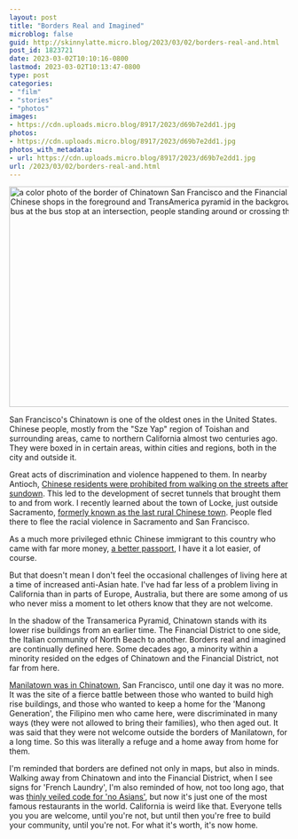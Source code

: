 ```yaml
---
layout: post
title: "Borders Real and Imagined"
microblog: false
guid: http://skinnylatte.micro.blog/2023/03/02/borders-real-and.html
post_id: 1823721
date: 2023-03-02T10:10:16-0800
lastmod: 2023-03-02T10:13:47-0800
type: post
categories:
- "film"
- "stories"
- "photos"
images:
- https://cdn.uploads.micro.blog/8917/2023/d69b7e2dd1.jpg
photos:
- https://cdn.uploads.micro.blog/8917/2023/d69b7e2dd1.jpg
photos_with_metadata:
- url: https://cdn.uploads.micro.blog/8917/2023/d69b7e2dd1.jpg
url: /2023/03/02/borders-real-and.html
---
```

<img src="uploads/2023/d69b7e2dd1.jpg" width="600" height="397" alt="a color photo of the border of Chinatown San Francisco and the Financial District with Chinese shops in the foreground and TransAmerica pyramid in the background, a Muni bus at the bus stop at an intersection, people standing around or crossing the street" />

San Francisco's Chinatown is one of the oldest ones in the United States. Chinese people, mostly from the "Sze Yap" region of Toishan and surrounding areas, came to northern California almost two centuries ago. They were boxed in in certain areas, within cities and regions, both in the city and outside it.

Great acts of discrimination and violence happened to them. In nearby Antioch, [Chinese residents were prohibited from walking on the streets after sundown](https://www.latimes.com/california/story/2021-07-26/antioch-chinese-apology). This led to the development of secret tunnels that  brought them to and from work. I recently learned about the town of Locke, just outside Sacramento, [formerly known as the last rural Chinese town](https://www.nps.gov/places/locke-historic-district.htm). People fled there to flee the racial violence in Sacramento and San Francisco.

As a much more privileged ethnic Chinese immigrant to this country who came with far more money, [a better passport](https://www.timeout.com/singapore/news/singapore-emerges-as-the-worlds-most-powerful-passport-alongside-japan-011322), I have it a lot easier, of course.

But that doesn't mean I don't feel the occasional challenges of living here at a time of increased anti-Asian hate. I've had far less of a problem living in California than in parts of Europe, Australia, but there are some among of us who never miss a moment to let others know that they are not welcome. 

In the shadow of the Transamerica Pyramid, Chinatown stands with its lower rise buildings from an earlier time. The Financial District to one side, the Italian community of North Beach to another. Borders real and imagined are continually defined here. Some decades ago, a minority within a minority resided on the edges of Chinatown and the Financial District, not far from here. 

[Manilatown was in Chinatown](https://www.sfexaminer.com/news/manilatown-an-sf-neighborhood-that-disappeared/article_69474394-9dee-5d99-83b9-bf6b3bfa895d.html), San Francisco, until one day it was no more. It was the site of a fierce battle between those who wanted to build high rise buildings, and those who wanted to keep a home for the 'Manong Generation', the Filipino men who came here, were discriminated in many ways (they were not allowed to bring their families), who then aged out. It was said that they were not welcome outside the borders of Manilatown, for a long time. So this was literally a refuge and a home away from home for them.

I'm reminded that borders are defined not only in maps, but also in minds. Walking away from Chinatown and into the Financial District, when I see signs for 'French Laundry', I'm also reminded of how, not too long ago, that was [thinly veiled code for 'no Asians'](https://ask.metafilter.com/211295/Why-are-French-laundry-and-Chinese-laundry-things), but now it's just one of the most famous restaurants in the world. California is weird like that. Everyone tells you you are welcome, until you're not, but until then you're free to build your community, until you're not. For what it's worth, it's now home. 
